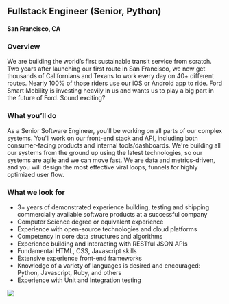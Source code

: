 ## Fullstack Engineer (Senior, Python)
#### San Francisco, CA

### Overview
We are building the world’s first sustainable transit service from scratch. Two years after launching our first route in San Francisco, we now get thousands of Californians and Texans to work every day on 40+ different routes. Nearly 100% of those riders use our iOS or Android app to ride. Ford Smart Mobility is investing heavily in us and wants us to play a big part in the future of Ford. Sound exciting?

### What you’ll do
As a Senior Software Engineer, you'll be working on all parts of our complex systems. You'll work on our front-end stack and API, including both consumer-facing products and internal tools/dashboards. We're building all our systems from the ground up using the latest technologies, so our systems are agile and we can move fast.  We are data and metrics-driven, and you will design the most effective viral loops, funnels for highly optimized user flow.

### What we look for
+	3+ years of demonstrated experience building, testing and shipping commercially available software products at a successful company
+	Computer Science degree or equivalent experience
+	Experience with open-source technologies and cloud platforms
+	Competency in core data structures and algorithms
+	Experience building and interacting with RESTful JSON APIs
+	Fundamental HTML, CSS, Javascript skills
+	Extensive experience front-end frameworks
+	Knowledge of a variety of languages is desired and encouraged: Python, Javascript, Ruby, and others
+	Experience with Unit and Integration testing


[<img src='https://dabuttonfactory.com/button.png?t=Learn+More&f=Calibri-Bold&ts=24&tc=fff&hp=20&vp=8&c=5&bgt=unicolored&bgc=29aafe'>](https://letsrockit.co/jobs/q2hhcmlvda-fullstack-engineer-senior-python)

